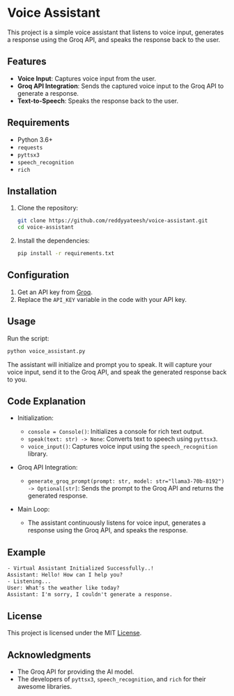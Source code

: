 # Voice Assistant

This project is a simple voice assistant that listens to voice input, generates a response using the Groq API, and speaks the response back to the user.

## Features

- **Voice Input**: Captures voice input from the user.
- **Groq API Integration**: Sends the captured voice input to the Groq API to generate a response.
- **Text-to-Speech**: Speaks the response back to the user.

## Requirements

- Python 3.6+
- `requests`
- `pyttsx3`
- `speech_recognition`
- `rich`

## Installation

1. Clone the repository:

    ```sh
    git clone https://github.com/reddyyateesh/voice-assistant.git
    cd voice-assistant
    ```

2. Install the dependencies:

    ```sh
    pip install -r requirements.txt
    ```

## Configuration

1. Get an API key from [Groq](https://console.groq.com/keys).
2. Replace the `API_KEY` variable in the code with your API key.

## Usage

Run the script:

```sh
python voice_assistant.py
```

The assistant will initialize and prompt you to speak. It will capture your voice input, send it to the Groq API, and speak the generated response back to you.

## Code Explanation

- Initialization:
    - `console = Console()`: Initializes a console for rich text output.
    - `speak(text: str) -> None`: Converts text to speech using `pyttsx3`.
    - `voice_input()`: Captures voice input using the `speech_recognition` library.

- Groq API Integration:
    - `generate_groq_prompt(prompt: str, model: str="llama3-70b-8192") -> Optional[str]`: Sends the prompt to the Groq API and returns the generated response.

- Main Loop:
    - The assistant continuously listens for voice input, generates a response using the Groq API, and speaks the response.

## Example

```txt
- Virtual Assistant Initialized Successfully..!
Assistant: Hello! How can I help you?
- Listening...
User: What's the weather like today?
Assistant: I'm sorry, I couldn't generate a response.
```

## License

This project is licensed under the MIT [License](LICENSE).

## Acknowledgments

- The Groq API for providing the AI model.
- The developers of `pyttsx3`, `speech_recognition`, and `rich` for their awesome libraries.
